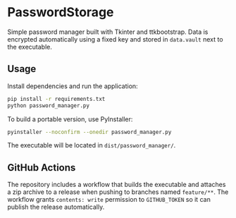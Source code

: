 # PasswordStorage

Simple password manager built with Tkinter and ttkbootstrap. Data is encrypted automatically using a fixed key and stored in `data.vault` next to the executable.

## Usage

Install dependencies and run the application:

```bash
pip install -r requirements.txt
python password_manager.py
```

To build a portable version, use PyInstaller:

```bash
pyinstaller --noconfirm --onedir password_manager.py
```

The executable will be located in `dist/password_manager/`.

## GitHub Actions
The repository includes a workflow that builds the executable and attaches a zip
archive to a release when pushing to branches named `feature/**`. The workflow
grants `contents: write` permission to `GITHUB_TOKEN` so it can publish the
release automatically.
